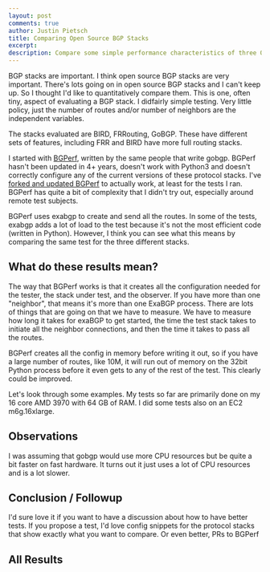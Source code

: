 ```yaml
---
layout: post
comments: true
author: Justin Pietsch
title: Comparing Open Source BGP Stacks
excerpt:
description: Compare some simple performance characteristics of three Open Source BGP stacks: BIRD, FRRouting, and Gobgp.
---
```


BGP stacks are important. I think open source BGP stacks are very important. There's lots going on in open source BGP stacks and I can't keep up. So I thought I'd like to quantitatively compare them. This is one, often tiny, aspect of evaluating a BGP stack. I didfairly simple testing. Very little policy, just the number of routes and/or number of neighbors are the independent variables.

The stacks evaluated are BIRD, FRRouting, GoBGP. These have different sets of features, including FRR and BIRD have more full routing stacks.


I started with [BGPerf](https://github.com/osrg/bgperf), written by the same people that write gobgp. BGPerf hasn't been updated in 4+ years, doesn't work with Python3 and doesn't correctly configure any of the current versions of these protocol stacks. I've [forked and updated BGPerf](https://github.com/jopietsch/bgperf) to actually work, at least for the tests I ran. BGPerf has quite a bit of complexity that I didn't try out, especially around remote test subjects.

BGPerf uses exabgp to create and send all the routes. In some of the tests, exabgp adds a lot of load to the test because it's not the most efficient code (written in Python). However, I think you can see what this means by comparing the same test for the three different stacks.

## What do these results mean?
The way that BGPerf works is that it creates all the configuration needed for the tester, the stack under test, and the observer. If you have more than one "neighbor", that means it's more than one ExaBGP process. There are lots of things that are going on that we have to measure. We have to measure how long it takes for exaBGP to get started, the time the test stack takes to initiate all the neighbor connections, and then the time it takes to pass all the routes.

BGPerf creates all the config in memory before writing it out, so if you have a large number of routes, like 10M, it will run out of memory on the 32bit Python process before it even gets to any of the rest of the test. This clearly could be improved.

Let's look through some examples. My tests so far are primarily done on my 16 core AMD 3970 with 64 GB of RAM. I did some tests also on an EC2 m6g.16xlarge.



###



## Observations
I was assuming that gobgp would use more CPU resources but be quite a bit faster on fast hardware. It turns out it just uses a lot of CPU resources and is a lot slower.


## Conclusion / Followup
I'd sure love it if you want to have a discussion about how to have better tests. If you propose a test, I'd love config snippets for the protocol stacks that show exactly what you want to compare. Or even better, PRs to BGPerf


## All Results

<script src="https://gist.github.com/jopietsch/9ce29828c7faca9678a499dc942248f6.js"></script>